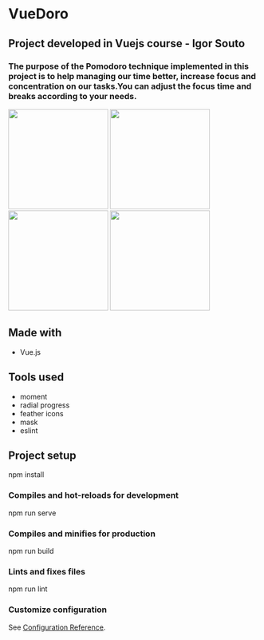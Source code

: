 # VueDoro
## Project developed in Vuejs course - Igor Souto 

### The purpose of the Pomodoro technique implemented in this project is to help managing our time better, increase focus and concentration on our tasks.You can adjust the focus time and breaks according to your needs.

<img src= 'file:///home/bimaggi/Downloads/21.jpg' style="width:200px;">
<img src= 'file:///home/bimaggi/Downloads/22.jpg' style="width:200px;">
<img src= 'file:///home/bimaggi/Downloads/23.jpg' style="width:200px;">
<img src= 'file:///home/bimaggi/Downloads/24.jpg' style="width:200px;">

## Made with
* Vue.js

## Tools used
* moment 
* radial progress
* feather icons
* mask
* eslint

## Project setup

npm install


### Compiles and hot-reloads for development

npm run serve


### Compiles and minifies for production

npm run build


### Lints and fixes files

npm run lint


### Customize configuration
See [Configuration Reference](https://cli.vuejs.org/config/).
